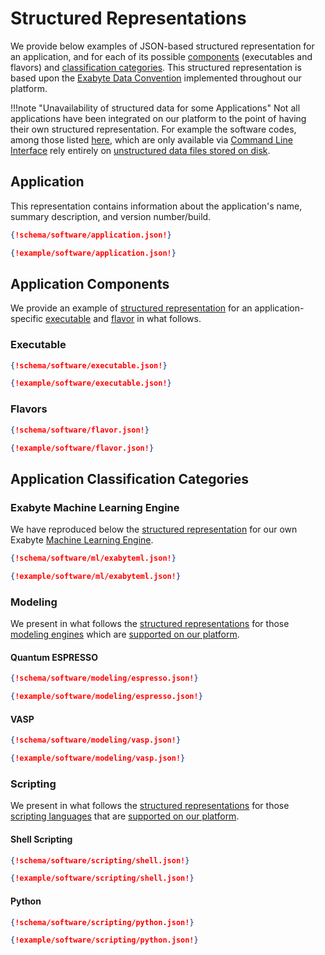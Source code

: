 # Structured Representations

We provide below examples of JSON-based structured representation for an application, and for each of its possible [components](overview.md#applications) (executables and flavors) and [classification categories](classification/overview.md). This structured representation is based upon the [Exabyte Data Convention](../data-structured/overview.md) implemented throughout our platform. 

!!!note "Unavailability of structured data for some Applications"
    Not all applications have been integrated on our platform to the point of having their own structured representation. For example the software codes, among those listed [here](../software-directory/overview.md), which are only available via [Command Line Interface](../cli/overview.md) rely entirely on [unstructured data files stored on disk](../data-on-disk/overview.md).

## Application

This representation contains information about the application's name, summary description, and version number/build.

```json tab="Schema" 
{!schema/software/application.json!}
```

```json tab="Example" 
{!example/software/application.json!}
```

## Application Components

We provide an example of [structured representation](../data-structured/overview.md) for an application-specific [executable](components/executables.md) and [flavor](components/flavors.md) in what follows.

### Executable

```json tab="Schema" 
{!schema/software/executable.json!}
```

```json tab="Example" 
{!example/software/executable.json!}
```

###  Flavors

```json tab="Schema" 
{!schema/software/flavor.json!}
```

```json tab="Example" 
{!example/software/flavor.json!}
```

## Application Classification Categories

### Exabyte Machine Learning Engine

We have reproduced below the [structured representation](../data-structured/overview.md) for our own Exabyte [Machine Learning Engine](classification/machine-learning.md). 

```json tab="Schema" 
{!schema/software/ml/exabyteml.json!}
```

```json tab="Example" 
{!example/software/ml/exabyteml.json!}
```

### Modeling

We present in what follows the [structured representations](../data-structured/overview.md) for those [modeling engines](classification/modeling.md) which are [supported on our platform](../software-directory/overview.md).

#### Quantum ESPRESSO

```json tab="Schema" 
{!schema/software/modeling/espresso.json!}
```

```json tab="Example" 
{!example/software/modeling/espresso.json!}
```

#### VASP

```json tab="Schema" 
{!schema/software/modeling/vasp.json!}
```

```json tab="Example" 
{!example/software/modeling/vasp.json!}
```

### Scripting

We present in what follows the [structured representations](../data-structured/overview.md) for those [scripting languages](classification/scripting.md) that are [supported on our platform](../software-directory/overview.md).

#### Shell Scripting

```json tab="Schema" 
{!schema/software/scripting/shell.json!}
```

```json tab="Example" 
{!example/software/scripting/shell.json!}
```

#### Python

```json tab="Schema" 
{!schema/software/scripting/python.json!}
```

```json tab="Example" 
{!example/software/scripting/python.json!}
```
